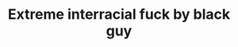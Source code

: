 ---
layout: post
title: Extreme interracial fuck by black guy
duration: '05:04'
view: 128
rate: 2
video: 'https://flashservice.xvideos.com/embedframe/2596754'
priority: 0.9
changefreq: daily
---